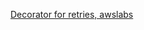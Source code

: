 [Decorator for retries, awslabs](https://github.com/awslabs/serverless-transit-network-orchestrator/blob/5471ccee24d50f46f2a6a3aeb31729a183ac7c6b/source/lib/decorator.py)
